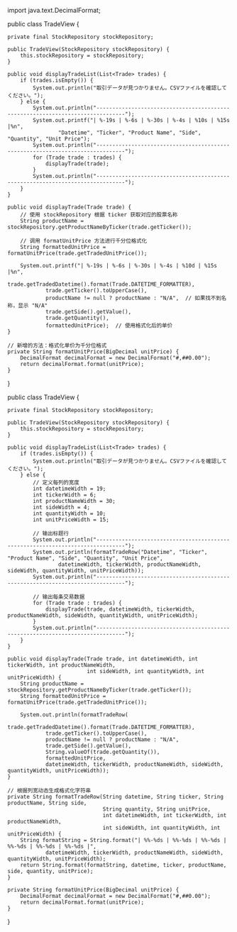 import java.text.DecimalFormat;

public class TradeView {

    private final StockRepository stockRepository;

    public TradeView(StockRepository stockRepository) {
        this.stockRepository = stockRepository;
    }

    public void displayTradeList(List<Trade> trades) {
        if (trades.isEmpty()) {
            System.out.println("取引データが見つかりません。CSVファイルを確認してください。");
        } else {
            System.out.println("-------------------------------------------------------------------------------");
            System.out.printf("| %-19s | %-6s | %-30s | %-4s | %10s | %15s |%n",
                    "Datetime", "Ticker", "Product Name", "Side", "Quantity", "Unit Price");
            System.out.println("-------------------------------------------------------------------------------");
            for (Trade trade : trades) {
                displayTrade(trade);
            }
            System.out.println("-------------------------------------------------------------------------------");
        }
    }

    public void displayTrade(Trade trade) {
        // 使用 stockRepository 根据 ticker 获取对应的股票名称
        String productName = stockRepository.getProductNameByTicker(trade.getTicker());
        
        // 调用 formatUnitPrice 方法进行千分位格式化
        String formattedUnitPrice = formatUnitPrice(trade.getTradedUnitPrice());

        System.out.printf("| %-19s | %-6s | %-30s | %-4s | %10d | %15s |%n",
                trade.getTradedDatetime().format(Trade.DATETIME_FORMATTER),
                trade.getTicker().toUpperCase(),
                productName != null ? productName : "N/A",  // 如果找不到名称，显示 "N/A"
                trade.getSide().getValue(),
                trade.getQuantity(),
                formattedUnitPrice);  // 使用格式化后的单价
    }

    // 新增的方法：格式化单价为千分位格式
    private String formatUnitPrice(BigDecimal unitPrice) {
        DecimalFormat decimalFormat = new DecimalFormat("#,##0.00");
        return decimalFormat.format(unitPrice);
    }
}

public class TradeView {

    private final StockRepository stockRepository;

    public TradeView(StockRepository stockRepository) {
        this.stockRepository = stockRepository;
    }

    public void displayTradeList(List<Trade> trades) {
        if (trades.isEmpty()) {
            System.out.println("取引データが見つかりません。CSVファイルを確認してください。");
        } else {
            // 定义每列的宽度
            int datetimeWidth = 19;
            int tickerWidth = 6;
            int productNameWidth = 30;
            int sideWidth = 4;
            int quantityWidth = 10;
            int unitPriceWidth = 15;

            // 输出标题行
            System.out.println("-------------------------------------------------------------------------------");
            System.out.println(formatTradeRow("Datetime", "Ticker", "Product Name", "Side", "Quantity", "Unit Price",
                    datetimeWidth, tickerWidth, productNameWidth, sideWidth, quantityWidth, unitPriceWidth));
            System.out.println("-------------------------------------------------------------------------------");

            // 输出每条交易数据
            for (Trade trade : trades) {
                displayTrade(trade, datetimeWidth, tickerWidth, productNameWidth, sideWidth, quantityWidth, unitPriceWidth);
            }
            System.out.println("-------------------------------------------------------------------------------");
        }
    }

    public void displayTrade(Trade trade, int datetimeWidth, int tickerWidth, int productNameWidth,
                             int sideWidth, int quantityWidth, int unitPriceWidth) {
        String productName = stockRepository.getProductNameByTicker(trade.getTicker());
        String formattedUnitPrice = formatUnitPrice(trade.getTradedUnitPrice());

        System.out.println(formatTradeRow(
                trade.getTradedDatetime().format(Trade.DATETIME_FORMATTER),
                trade.getTicker().toUpperCase(),
                productName != null ? productName : "N/A",
                trade.getSide().getValue(),
                String.valueOf(trade.getQuantity()),
                formattedUnitPrice,
                datetimeWidth, tickerWidth, productNameWidth, sideWidth, quantityWidth, unitPriceWidth));
    }

    // 根据列宽动态生成格式化字符串
    private String formatTradeRow(String datetime, String ticker, String productName, String side,
                                  String quantity, String unitPrice,
                                  int datetimeWidth, int tickerWidth, int productNameWidth,
                                  int sideWidth, int quantityWidth, int unitPriceWidth) {
        String formatString = String.format("| %%-%ds | %%-%ds | %%-%ds | %%-%ds | %%-%ds | %%-%ds |",
                datetimeWidth, tickerWidth, productNameWidth, sideWidth, quantityWidth, unitPriceWidth);
        return String.format(formatString, datetime, ticker, productName, side, quantity, unitPrice);
    }

    private String formatUnitPrice(BigDecimal unitPrice) {
        DecimalFormat decimalFormat = new DecimalFormat("#,##0.00");
        return decimalFormat.format(unitPrice);
    }
}
